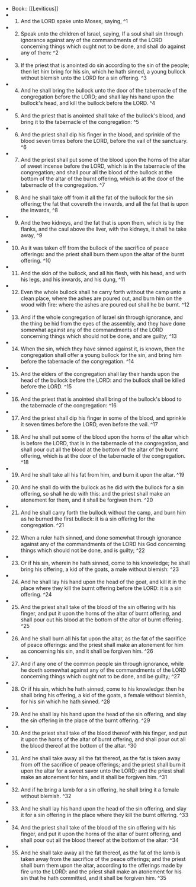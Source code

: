 - Book:: [[Leviticus]]
- 1. And the LORD spake unto Moses, saying, ^1
- 2. Speak unto the children of Israel, saying, If a soul shall sin through ignorance against any of the commandments of the LORD concerning things which ought not to be done, and shall do against any of them: ^2
- 3. If the priest that is anointed do sin according to the sin of the people; then let him bring for his sin, which he hath sinned, a young bullock without blemish unto the LORD for a sin offering. ^3
- 4. And he shall bring the bullock unto the door of the tabernacle of the congregation before the LORD; and shall lay his hand upon the bullock's head, and kill the bullock before the LORD. ^4
- 5. And the priest that is anointed shall take of the bullock's blood, and bring it to the tabernacle of the congregation: ^5
- 6. And the priest shall dip his finger in the blood, and sprinkle of the blood seven times before the LORD, before the vail of the sanctuary. ^6
- 7. And the priest shall put some of the blood upon the horns of the altar of sweet incense before the LORD, which is in the tabernacle of the congregation; and shall pour all the blood of the bullock at the bottom of the altar of the burnt offering, which is at the door of the tabernacle of the congregation. ^7
- 8. And he shall take off from it all the fat of the bullock for the sin offering; the fat that covereth the inwards, and all the fat that is upon the inwards, ^8
- 9. And the two kidneys, and the fat that is upon them, which is by the flanks, and the caul above the liver, with the kidneys, it shall he take away, ^9
- 10. As it was taken off from the bullock of the sacrifice of peace offerings: and the priest shall burn them upon the altar of the burnt offering. ^10
- 11. And the skin of the bullock, and all his flesh, with his head, and with his legs, and his inwards, and his dung, ^11
- 12. Even the whole bullock shall he carry forth without the camp unto a clean place, where the ashes are poured out, and burn him on the wood with fire: where the ashes are poured out shall he be burnt. ^12
- 13. And if the whole congregation of Israel sin through ignorance, and the thing be hid from the eyes of the assembly, and they have done somewhat against any of the commandments of the LORD concerning things which should not be done, and are guilty; ^13
- 14. When the sin, which they have sinned against it, is known, then the congregation shall offer a young bullock for the sin, and bring him before the tabernacle of the congregation. ^14
- 15. And the elders of the congregation shall lay their hands upon the head of the bullock before the LORD: and the bullock shall be killed before the LORD. ^15
- 16. And the priest that is anointed shall bring of the bullock's blood to the tabernacle of the congregation: ^16
- 17. And the priest shall dip his finger in some of the blood, and sprinkle it seven times before the LORD, even before the vail. ^17
- 18. And he shall put some of the blood upon the horns of the altar which is before the LORD, that is in the tabernacle of the congregation, and shall pour out all the blood at the bottom of the altar of the burnt offering, which is at the door of the tabernacle of the congregation. ^18
- 19. And he shall take all his fat from him, and burn it upon the altar. ^19
- 20. And he shall do with the bullock as he did with the bullock for a sin offering, so shall he do with this: and the priest shall make an atonement for them, and it shall be forgiven them. ^20
- 21. And he shall carry forth the bullock without the camp, and burn him as he burned the first bullock: it is a sin offering for the congregation. ^21
- 22. When a ruler hath sinned, and done somewhat through ignorance against any of the commandments of the LORD his God concerning things which should not be done, and is guilty; ^22
- 23. Or if his sin, wherein he hath sinned, come to his knowledge; he shall bring his offering, a kid of the goats, a male without blemish: ^23
- 24. And he shall lay his hand upon the head of the goat, and kill it in the place where they kill the burnt offering before the LORD: it is a sin offering. ^24
- 25. And the priest shall take of the blood of the sin offering with his finger, and put it upon the horns of the altar of burnt offering, and shall pour out his blood at the bottom of the altar of burnt offering. ^25
- 26. And he shall burn all his fat upon the altar, as the fat of the sacrifice of peace offerings: and the priest shall make an atonement for him as concerning his sin, and it shall be forgiven him. ^26
- 27. And if any one of the common people sin through ignorance, while he doeth somewhat against any of the commandments of the LORD concerning things which ought not to be done, and be guilty; ^27
- 28. Or if his sin, which he hath sinned, come to his knowledge: then he shall bring his offering, a kid of the goats, a female without blemish, for his sin which he hath sinned. ^28
- 29. And he shall lay his hand upon the head of the sin offering, and slay the sin offering in the place of the burnt offering. ^29
- 30. And the priest shall take of the blood thereof with his finger, and put it upon the horns of the altar of burnt offering, and shall pour out all the blood thereof at the bottom of the altar. ^30
- 31. And he shall take away all the fat thereof, as the fat is taken away from off the sacrifice of peace offerings; and the priest shall burn it upon the altar for a sweet savor unto the LORD; and the priest shall make an atonement for him, and it shall be forgiven him. ^31
- 32. And if he bring a lamb for a sin offering, he shall bring it a female without blemish. ^32
- 33. And he shall lay his hand upon the head of the sin offering, and slay it for a sin offering in the place where they kill the burnt offering. ^33
- 34. And the priest shall take of the blood of the sin offering with his finger, and put it upon the horns of the altar of burnt offering, and shall pour out all the blood thereof at the bottom of the altar: ^34
- 35. And he shall take away all the fat thereof, as the fat of the lamb is taken away from the sacrifice of the peace offerings; and the priest shall burn them upon the altar, according to the offerings made by fire unto the LORD: and the priest shall make an atonement for his sin that he hath committed, and it shall be forgiven him. ^35
